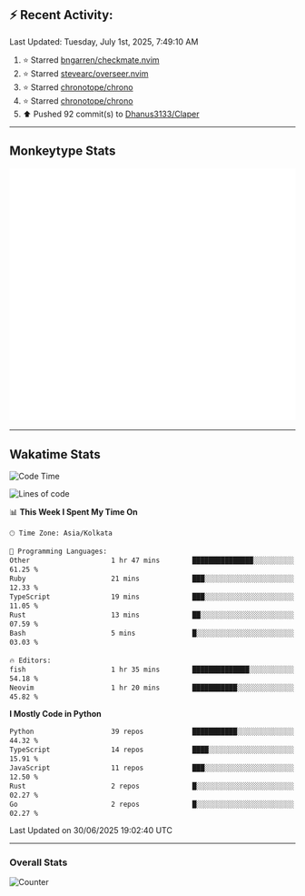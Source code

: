 ## :zap: Recent Activity:
<!--RECENT_ACTIVITY:last_update-->
Last Updated: Tuesday, July 1st, 2025, 7:49:10 AM
<!--RECENT_ACTIVITY:last_update_end-->
<!--RECENT_ACTIVITY:start-->
1. ⭐ Starred [bngarren/checkmate.nvim](https://github.com/bngarren/checkmate.nvim)<br>
2. ⭐ Starred [stevearc/overseer.nvim](https://github.com/stevearc/overseer.nvim)<br>
3. ⭐ Starred [chronotope/chrono](https://github.com/chronotope/chrono)<br>
4. ⭐ Starred [chronotope/chrono](https://github.com/chronotope/chrono)<br>
5. ⬆️ Pushed 92 commit(s) to [Dhanus3133/Claper](https://github.com/Dhanus3133/Claper)<br>
<!--RECENT_ACTIVITY:end-->

---

## Monkeytype Stats
<a href="https://monkeytype.com/profile/dhanus">
  <img src="https://raw.githubusercontent.com/Dhanus3133/Dhanus3133/monkeytype/monkeytype-lb.svg" alt="Monkeytype Profile" />
</a>

---

## Wakatime Stats
<!--START_SECTION:waka-->
![Code Time](http://img.shields.io/badge/Code%20Time-2%2C773%20hrs-blue)

![Lines of code](https://img.shields.io/badge/From%20Hello%20World%20I%27ve%20Written-4.7%20million%20lines%20of%20code-blue)

📊 **This Week I Spent My Time On** 

```text
🕑︎ Time Zone: Asia/Kolkata

💬 Programming Languages: 
Other                    1 hr 47 mins        ███████████████░░░░░░░░░░   61.25 % 
Ruby                     21 mins             ███░░░░░░░░░░░░░░░░░░░░░░   12.33 % 
TypeScript               19 mins             ███░░░░░░░░░░░░░░░░░░░░░░   11.05 % 
Rust                     13 mins             ██░░░░░░░░░░░░░░░░░░░░░░░   07.59 % 
Bash                     5 mins              █░░░░░░░░░░░░░░░░░░░░░░░░   03.03 % 

🔥 Editors: 
fish                     1 hr 35 mins        ██████████████░░░░░░░░░░░   54.18 % 
Neovim                   1 hr 20 mins        ███████████░░░░░░░░░░░░░░   45.82 % 
```

**I Mostly Code in Python** 

```text
Python                   39 repos            ███████████░░░░░░░░░░░░░░   44.32 % 
TypeScript               14 repos            ████░░░░░░░░░░░░░░░░░░░░░   15.91 % 
JavaScript               11 repos            ███░░░░░░░░░░░░░░░░░░░░░░   12.50 % 
Rust                     2 repos             █░░░░░░░░░░░░░░░░░░░░░░░░   02.27 % 
Go                       2 repos             █░░░░░░░░░░░░░░░░░░░░░░░░   02.27 % 
```




 Last Updated on 30/06/2025 19:02:40 UTC
<!--END_SECTION:waka-->
---

### Overall Stats

<img src="https://moe-counter.glitch.me/get/@Dhanus3133?theme=asoul" alt="Counter" />
